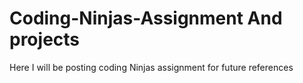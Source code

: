 # Coding-Ninjas-Assignment And projects
Here I will be posting coding Ninjas assignment for future references

